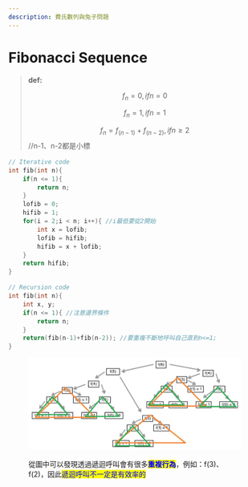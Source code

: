 ```yaml
---
description: 費氏數列與兔子問題
---
```


# Fibonacci Sequence

> **def:**&#x20;
>
> &#x20;       $$f_n = 0, if n = 0$$
>
> &#x20;       $$f_n =1,ifn=1$$
>
> &#x20;      $$f_n=f_(n-1)+f_(n-2) ,ifn\geq2$$  //n-1、n-2都是小標

```c
// Iterative code
int fib(int n){
    if(n <= 1){
        return n;
    }
    lofib = 0;
    hifib = 1;
    for(i = 2;i < n; i++){ //i最低要從2開始
        int x = lofib;
        lofib = hifib;
        hifib = x + lofib;
    }
    return hifib;
}
```

```c
// Recursion code
int fib(int n){
    int x, y;
    if(n <= 1){ //注意邊界條件
        return n;
    }
    return(fib(n-1)+fib(n-2)); //要重複不斷地呼叫自己直到n<=1;
}
```

<figure><img src="../.gitbook/assets/1_svQ784qk1hvBE3iz7VGGgQ.jpg" alt=""><figcaption><p>從圖中可以發現透過遞迴呼叫會有很多<mark style="color:blue;"><strong>重複行為</strong></mark>，例如：f(3)、f(2)，因此<mark style="color:blue;">遞迴呼叫不一定是有效率的</mark></p></figcaption></figure>

